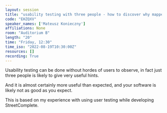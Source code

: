 ```yaml
---
layout: session
title: "usability testing with three people - how to discover why mappers are confused by your software"
code: "EHZQXV"
speaker_names: ['Mateusz Konieczny']
affiliations: None
room: "Auditorium B"
length: "20"
time: "Friday, 12:30"
time_iso: "2022-08-19T10:30:00Z"
resources: []
recording: True
---
```


Usability testing can be done without hordes of users to observe, in fact just three people is likely to give very useful hints.

And it is almost certainly more useful than expected, and your software is likely not as good as you expect.

This is based on my experience with using user testing while developing StreetComplete.

